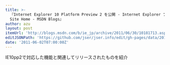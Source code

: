 ```yaml
---
title: >-
  『Internet Explorer 10 Platform Preview 2 を公開 - Internet Explorer ブログ (日本語版) -
  Site Home - MSDN Blogs』
author: azu
layout: post
itemUrl: 'http://blogs.msdn.com/b/ie_jp/archive/2011/06/30/10181713.aspx'
editJSONPath: 'https://github.com/jser/jser.info/edit/gh-pages/data/2011/06/index.json'
date: '2011-06-02T07:00:00Z'
---
```

IE10pp2で対応した機能と関連してリリースされたものを紹介
